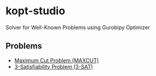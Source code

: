 # kopt-studio
Solver for Well-Known Problems using Gurobipy Optimizer

## Problems
- [Maximum Cut Problem (MAXCUT)](https://en.wikipedia.org/wiki/Maximum_cut)
- [3-Satisfiability Problem (3-SAT)](https://en.wikipedia.org/wiki/Boolean_satisfiability_problem)
